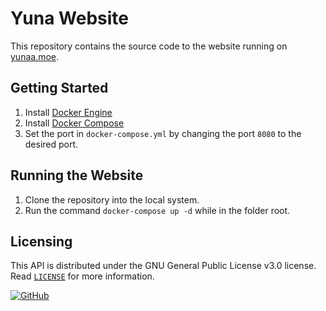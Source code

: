 # Yuna Website

This repository contains the source code to the website running on [yunaa.moe](https://yunaa.moe/).

## Getting Started

1. Install [Docker Engine](https://docs.docker.com/engine/install/)
2. Install [Docker Compose](https://docs.docker.com/compose/install/)
3. Set the port in `docker-compose.yml` by changing the port `8080` to the desired port.

## Running the Website

1. Clone the repository into the local system.
2. Run the command `docker-compose up -d` while in the folder root.

## Licensing

This API is distributed under the GNU General Public License v3.0 license. Read [`LICENSE`](https://github.com/all-licenses/GNU-General-Public-License-v3.0) for more information.

<a  href="https://github.com/all-licenses/GNU-General-Public-License-v3.0"><img  alt="GitHub"  src="https://img.shields.io/github/license/synverse/ProblemSolverAssistant?style=for-the-badge"></a>
